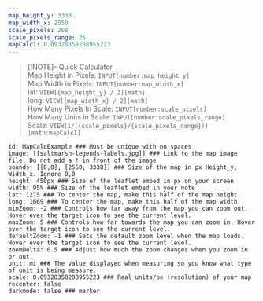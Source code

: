 ```yaml
---
map_height_y: 3338
map_width_x: 2550
scale_pixels: 268
scale_pixels_range: 25
mapCalc1: 0.09328358208955223
---
```


> [!NOTE]- Quick Calculator  
> Map Height in Pixels: `INPUT[number:map_height_y]`  
> Map Width in Pixels: `INPUT[number:map_width_x]`  
> lat: `VIEW[{map_height_y} / 2][math]`  
> long: `VIEW[{map_width_x} / 2][math]`  
> How Many Pixels In Scale: `INPUT[number:scale_pixels]`  
> How Many Units in Scale: `INPUT[number:scale_pixels_range]`  
> Scale: `VIEW[1/({scale_pixels}/{scale_pixels_range})][math:mapCalc1]`



```leaflet  
id: MapCalcExample ### Must be unique with no spaces  
image: [[saltmarsh-legends-labels.jpg]] ### Link to the map image file. Do not add a ! in front of the image  
bounds: [[0,0], [2550, 3338]] ### Size of the map in px Height_y, Width_x. Ignore 0,0  
height: 450px ### Size of the leaflet embed in px on your screen  
width: 95% ### Size of the leaflet embed in your note  
lat: 1275 ### To center the map, make this half of the map height.  
long: 1669 ### To center the map, make this half of the map width.  
minZoom: -2 ### Controls how far away from the map you can zoom out. Hover over the target icon to see the current level.  
maxZoom: 5 ### Controls how far towards the map you can zoom in. Hover over the target icon to see the current level.  
defaultZoom: -1 ### Sets the default zoom level when the map loads. Hover over the target icon to see the current level.  
zoomDelta: 0.5 ### Adjust how much the zoom changes when you zoom in or out.  
unit: mi ### The value displayed when measuring so you know what type of unit is being measure.  
scale: 0.09328358208955223 ### Real units/px (resolution) of your map  
recenter: false  
darkmode: false ### marker
```
